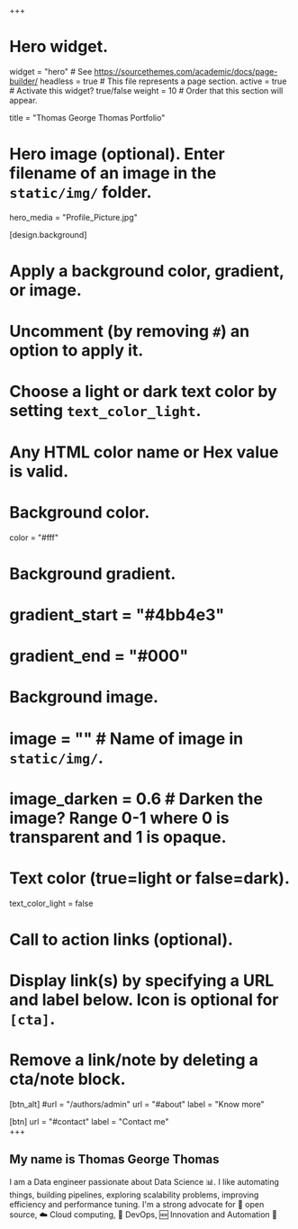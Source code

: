 +++
# Hero widget.
widget = "hero"  # See https://sourcethemes.com/academic/docs/page-builder/
headless = true  # This file represents a page section.
active = true  # Activate this widget? true/false
weight = 10  # Order that this section will appear.

title = "Thomas George Thomas Portfolio"

# Hero image (optional). Enter filename of an image in the `static/img/` folder.
hero_media = "Profile_Picture.jpg"

[design.background]
  # Apply a background color, gradient, or image.
  #   Uncomment (by removing `#`) an option to apply it.
  #   Choose a light or dark text color by setting `text_color_light`.
  #   Any HTML color name or Hex value is valid.

  # Background color.
  color = "#fff"
  
  # Background gradient.
  # gradient_start = "#4bb4e3"
  # gradient_end = "#000"
  
  # Background image.
  # image = ""  # Name of image in `static/img/`.
  # image_darken = 0.6  # Darken the image? Range 0-1 where 0 is transparent and 1 is opaque.

  # Text color (true=light or false=dark).
  text_color_light = false

# Call to action links (optional).
#   Display link(s) by specifying a URL and label below. Icon is optional for `[cta]`.
#   Remove a link/note by deleting a cta/note block.
[btn_alt]
  #url = "/authors/admin"
  url = "#about"
  label = "Know more"
  
[btn]
  url = "#contact"
  label = "Contact me"  	
+++
## My name is **Thomas George Thomas** 

I am a Data engineer passionate about Data Science 📊. I like automating things, building pipelines, exploring scalability problems, improving efficiency and performance tuning. I'm a strong advocate for 📜 open source, ☁️ Cloud computing, 🚀 DevOps, 🆕 Innovation and Automation 🤖